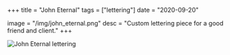 +++
title = "John Eternal"
tags = ["lettering"]
date = "2020-09-20"

image = "/img/john_eternal.png"
desc = "Custom lettering piece for a good friend and client."
+++

![John Eternal lettering](/img/john_eternal.png "John Eternal lettering")
